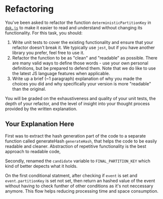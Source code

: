 # Refactoring

You've been asked to refactor the function `deterministicPartitionKey` in [`dpk.js`](dpk.js) to make it easier to read and understand without changing its functionality. For this task, you should:

1. Write unit tests to cover the existing functionality and ensure that your refactor doesn't break it. We typically use `jest`, but if you have another library you prefer, feel free to use it.
2. Refactor the function to be as "clean" and "readable" as possible. There are many valid ways to define those words - use your own personal definitions, but be prepared to defend them. Note that we do like to use the latest JS language features when applicable.
3. Write up a brief (~1 paragraph) explanation of why you made the choices you did and why specifically your version is more "readable" than the original.

You will be graded on the exhaustiveness and quality of your unit tests, the depth of your refactor, and the level of insight into your thought process provided by the written explanation.

## Your Explanation Here

First was to extract the hash generation part of the code to a separate function called generateHash `generateHash`, that helps the code to be easily readable and cleaner. Abstraction of repetitive functionality is the best approach to readable code,

Secondly, renamed the `candidate` variable to `FINAL_PARTITION_KEY` which kind of better depects what it holds.

On the first conditional statment, after checking if `event` is set and `event.partitionKey` is set not set, then return an hashed value of the event without having to check funther of other conditions as it's not neccessary anymore. This flow helps reducing processing time and space consumption.
